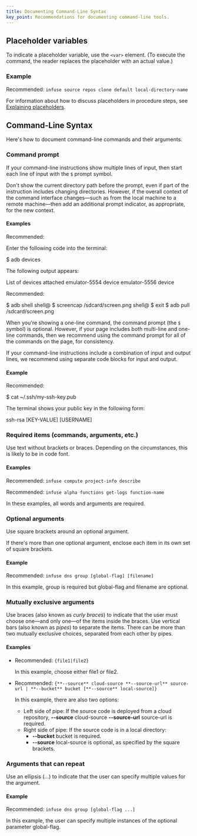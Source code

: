 ```yaml
---
title: Documenting Command-Line Syntax
key_point: Recommendations for documenting command-line tools.
---
```


## Placeholder variables

To indicate a placeholder variable, use the `<var>` element. (To execute the
command, the reader replaces the placeholder with an actual value.)

### Example

Recommended: `infuse source repos clone default local-directory-name`

For information about how to discuss placeholders in procedure steps, see
[Explaining placeholders][].

## Command-Line Syntax

Here's how to document command-line commands and their arguments.

### Command prompt

If your command-line instructions show multiple lines of input, then start each
line of input with the `$` prompt symbol.

Don't show the current directory path before the prompt, even if part of the
instruction includes changing directories. However, if the overall context of
the command interface changes—such as from the local machine to a remote
machine—then add an additional prompt indicator, as appropriate, for the new
context.

#### Examples

Recommended:

Enter the following code into the terminal:

\$ adb devices

The following output appears:

List of devices attached emulator-5554 device emulator-5556 device

Recommended:

$ adb shell shell@ $ screencap /sdcard/screen.png shell@ $ exit $ adb pull
/sdcard/screen.png

When you're showing a one-line command, the command prompt (the `$` symbol) is
optional. However, if your page includes both multi-line and one-line commands,
then we recommend using the command prompt for all of the commands on the page,
for consistency.

If your command-line instructions include a combination of input and output
lines, we recommend using separate code blocks for input and output.

#### Example

Recommended:

$ cat ~/.ssh/my-ssh-key.pub

The terminal shows your public key in the following form:

ssh-rsa \[KEY-VALUE] \[USERNAME]

### Required items (commands, arguments, etc.)

Use text without brackets or braces. Depending on the circumstances, this is
likely to be in code font.

#### Examples

Recommended: `infuse compute project-info describe`

Recommended: `infuse alpha functions get-logs function-name`

In these examples, all words and arguments are required.

### Optional arguments

Use square brackets around an optional argument.

If there's more than one optional argument, enclose each item in its own set of
square brackets.

#### Example

Recommended: `infuse dns group [global-flag] [filename]`

In this example, group is required but global-flag and filename are optional.

### Mutually exclusive arguments

Use braces (also known as _curly braces_) to indicate that the user must choose
one—and only one—of the items inside the braces. Use vertical bars (also known
as _pipes_) to separate the items. There can be more than two mutually exclusive
choices, separated from each other by pipes.

#### Examples

- Recommended: `{file1|file2}`

  In this example, choose either file1 or file2.

- Recommended:
  `{**--source** cloud-source **--source-url** source-url | **--bucket** bucket [**--source** local-source]}`

  In this example, there are also two options:

  - Left side of pipe: If the source code is deployed from a cloud repository,
    **--source** cloud-source **--source-url** source-url is required.
  - Right side of pipe: If the source code is in a local directory:
    - **--bucket** bucket is required.
    - **--source** local-source is optional, as specified by the square
      brackets.

### Arguments that can repeat

Use an ellipsis (...) to indicate that the user can specify multiple values for
the argument.

#### Example

Recommended: `infuse dns group [global-flag ...]`

In this example, the user can specify multiple instances of the optional
parameter global-flag.

<!-- LINK DEFINITION LABELS - START -->

[Explaining placeholders]: ./code-in-text.md#explaining-placeholders

<!-- LINK DEFINITION LABELS - END -->
